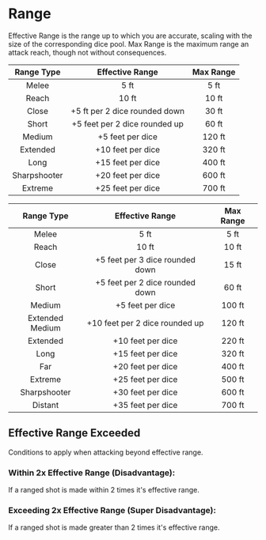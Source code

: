 # Range

Effective Range is the range up to which you are accurate, scaling with the size of the corresponding dice pool. Max Range is the maximum range an attack reach, though not without consequences.

|  Range Type  |        Effective Range        | Max Range |
| :----------: | :---------------------------: | :-------: |
|    Melee    |             5 ft             |   5 ft   |
|    Reach    |             10 ft             |   10 ft   |
|    Close    | +5 ft per 2 dice rounded down |   30 ft   |
|    Short    | +5 feet per 2 dice rounded up |   60 ft   |
|    Medium    |       +5 feet per dice       |  120 ft  |
|   Extended   |       +10 feet per dice       |  320 ft  |
|     Long     |       +15 feet per dice       |  400 ft  |
| Sharpshooter |       +20 feet per dice       |  600 ft  |
|   Extreme   |       +25 feet per dice       |  700 ft  |

|   Range Type   |         Effective Range         | Max Range |
| :-------------: | :-----------------------------: | :-------: |
|      Melee      |              5 ft              |   5 ft   |
|      Reach      |              10 ft              |   10 ft   |
|      Close      | +5 feet per 3 dice rounded down |   15 ft   |
|      Short      | +5 feet per 2 dice rounded down |   60 ft   |
|     Medium     |        +5 feet per dice        |  100 ft  |
| Extended Medium | +10 feet per 2 dice rounded up |  120 ft  |
|    Extended    |        +10 feet per dice        |  220 ft  |
|      Long      |        +15 feet per dice        |  320 ft  |
|       Far       |        +20 feet per dice        |  400 ft  |
|     Extreme     |        +25 feet per dice        |  500 ft  |
|  Sharpshooter  |        +30 feet per dice        |  600 ft  |
|     Distant     |        +35 feet per dice        |  700 ft  |

## Effective Range Exceeded

Conditions to apply when attacking beyond effective range.

### Within 2x Effective Range (Disadvantage):

If a ranged shot is made within 2 times it's effective range.

### Exceeding 2x Effective Range (Super Disadvantage):

If a ranged shot is made greater than 2 times it's effective range.
